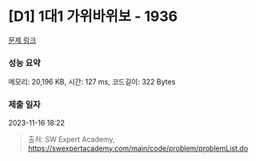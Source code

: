 # [D1] 1대1 가위바위보 - 1936 

[문제 링크](https://swexpertacademy.com/main/code/problem/problemDetail.do?contestProbId=AV5PjKXKALcDFAUq) 

### 성능 요약

메모리: 20,196 KB, 시간: 127 ms, 코드길이: 322 Bytes

### 제출 일자

2023-11-16 18:22



> 출처: SW Expert Academy, https://swexpertacademy.com/main/code/problem/problemList.do